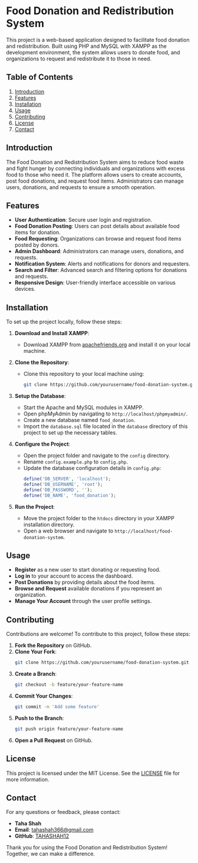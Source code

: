 # Food Donation and Redistribution System

This project is a web-based application designed to facilitate food donation and redistribution. Built using PHP and MySQL with XAMPP as the development environment, the system allows users to donate food, and organizations to request and redistribute it to those in need. 

## Table of Contents

1. [Introduction](#introduction)
2. [Features](#features)
3. [Installation](#installation)
4. [Usage](#usage)
5. [Contributing](#contributing)
6. [License](#license)
7. [Contact](#contact)

## Introduction

The Food Donation and Redistribution System aims to reduce food waste and fight hunger by connecting individuals and organizations with excess food to those who need it. The platform allows users to create accounts, post food donations, and request food items. Administrators can manage users, donations, and requests to ensure a smooth operation.

## Features

- **User Authentication**: Secure user login and registration.
- **Food Donation Posting**: Users can post details about available food items for donation.
- **Food Requesting**: Organizations can browse and request food items posted by donors.
- **Admin Dashboard**: Administrators can manage users, donations, and requests.
- **Notification System**: Alerts and notifications for donors and requesters.
- **Search and Filter**: Advanced search and filtering options for donations and requests.
- **Responsive Design**: User-friendly interface accessible on various devices.

## Installation

To set up the project locally, follow these steps:

1. **Download and Install XAMPP**:
   - Download XAMPP from [apachefriends.org](https://www.apachefriends.org/index.html) and install it on your local machine.

2. **Clone the Repository**:
   - Clone this repository to your local machine using:
     ```sh
     git clone https://github.com/yourusername/food-donation-system.git
     ```

3. **Setup the Database**:
   - Start the Apache and MySQL modules in XAMPP.
   - Open phpMyAdmin by navigating to `http://localhost/phpmyadmin/`.
   - Create a new database named `food_donation`.
   - Import the `database.sql` file located in the `database` directory of this project to set up the necessary tables.

4. **Configure the Project**:
   - Open the project folder and navigate to the `config` directory.
   - Rename `config.example.php` to `config.php`.
   - Update the database configuration details in `config.php`:
     ```php
     define('DB_SERVER', 'localhost');
     define('DB_USERNAME', 'root');
     define('DB_PASSWORD', '');
     define('DB_NAME', 'food_donation');
     ```

5. **Run the Project**:
   - Move the project folder to the `htdocs` directory in your XAMPP installation directory.
   - Open a web browser and navigate to `http://localhost/food-donation-system`.

## Usage

- **Register** as a new user to start donating or requesting food.
- **Log in** to your account to access the dashboard.
- **Post Donations** by providing details about the food items.
- **Browse and Request** available donations if you represent an organization.
- **Manage Your Account** through the user profile settings.

## Contributing

Contributions are welcome! To contribute to this project, follow these steps:

1. **Fork the Repository** on GitHub.
2. **Clone Your Fork**:
   ```sh
   git clone https://github.com/yourusername/food-donation-system.git
   ```
3. **Create a Branch**:
   ```sh
   git checkout -b feature/your-feature-name
   ```
4. **Commit Your Changes**:
   ```sh
   git commit -m 'Add some feature'
   ```
5. **Push to the Branch**:
   ```sh
   git push origin feature/your-feature-name
   ```
6. **Open a Pull Request** on GitHub.

## License

This project is licensed under the MIT License. See the [LICENSE](LICENSE) file for more information.

## Contact

For any questions or feedback, please contact:

- **Taha Shah**
- **Email**: tahashah366@gmail.com
- **GitHub**: [TAHASHAH12](https://github.com/TAHASHAH12)

Thank you for using the Food Donation and Redistribution System! Together, we can make a difference.
